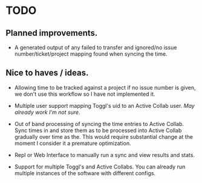 # TODO
## Planned improvements.

* A generated output of any failed to transfer and ignored/no issue number/ticket/project mapping found when syncing the time.
  
## Nice to haves / ideas.

* Allowing time to be tracked against a project if no issue number is given, we don't use this workflow so I have not implemented it.

* Multiple user support mapping Toggl's uid to an Active Collab user. *May already work I'm not sure*.

* Out of band processing of syncing the time entries to Active Collab.
  Sync times in and store them as to be processed into Active Collab gradually over time as the. This would require substantial change at the moment I consider it a premature optimization.

* Repl or Web Interface to manually run a sync and view results and stats.

* Support for multiple Toggl's and Active Collabs. You can already run multiple instances of the software with different configs.